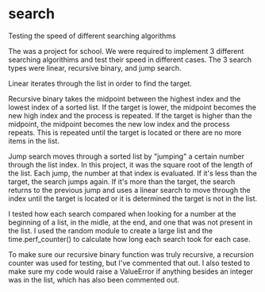 # search
Testing the speed of different searching algorithms

The was a project for school. We were required to implement 3 different searching algorithims and test their speed in different cases.
The 3 search types were linear, recursive binary, and jump search. 

Linear iterates through the list in order to find the target.

Recursive binary takes the midpoint between the highest index and the lowest index of a sorted list. If the target is lower, the midpoint becomes the new high index and the process is repeated.
If the target is higher than the midpoint, the midpoint becomes the new low index and the process repeats. This is repeated until the target is located or there are no more items in the list.

Jump search moves through a sorted list by "jumping" a certain number through the list index. In this project, it was the square root of the length of the list. 
Each jump, the number at that index is evaluated. If it's less than the target, the search jumps again. 
If it's more than the target, the search returns to the previous jump and uses a linear search to move through the index until the target is located or it is determined the target is not in the list.

I tested how each search compared when looking for a number at the beginning of a list, in the midle, at the end, and one that was not present in the list.
I used the random module to create a large list and the time.perf_counter() to calculate how long each search took for each case.

To make sure our recursive binary function was truly recursive, a recursion counter was used for testing, but I've commented that out. 
I also tested to make sure my code would raise a ValueError if anything besides an integer was in the list, which has also been commented out.
